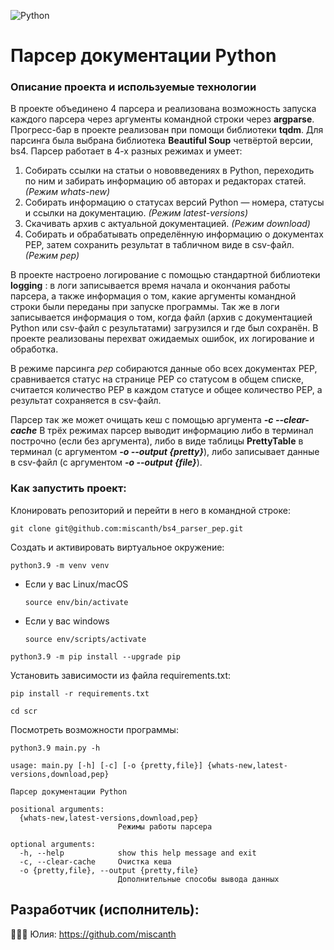 ![Python](https://img.shields.io/badge/python-3670A0?style=for-the-badge&logo=python&logoColor=ffdd54)


# Парсер документации Python

### Описание проекта и используемые технологии

В проекте объединено 4 парсера и реализована возможность запуска каждого парсера через аргументы командной строки через **argparse**.
Прогресс-бар в проекте реализован при помощи библиотеки **tqdm**.
Для парсинга была выбрана библиотека **Beautiful Soup** четвёртой версии, bs4.
Парсер работает в 4-х разных режимах и умеет:

1) Собирать ссылки на статьи о нововведениях в Python, переходить по ним и забирать информацию об авторах и редакторах статей. *(Режим whats-new)*
2) Собирать информацию о статусах версий Python — номера, статусы и ссылки на документацию. *(Режим latest-versions)*
3) Скачивать архив с актуальной документацией. *(Режим download)*
4) Собирать и обрабатывать определённую информацию о документах PEP, затем сохранить результат в табличном виде в csv-файл. *(Режим pep)*

В проекте настроено логирование с помощью стандартной библиотеки **logging** : в логи записывается время начала и окончания работы парсера, а также информация о том, какие аргументы командной строки были переданы при запуске программы. Так же в логи записывается информация о том, когда файл (архив с документацией Python или csv-файл с результатами) загрузился и где был сохранён. В проекте реализованы перехват ожидаемых ошибок, их логирование и обработка.

В режиме парсинга *pep* собираются данные обо всех документах PEP, сравнивается статус на странице PEP со статусом в общем списке, считается количество PEP в каждом статусе и общее количество PEP, а результат сохраняется в csv-файл.

Парсер так же может очищать кеш с помощью аргумента ***-с --clear-cache***
В трёх режимах парсер выводит информацию либо в терминал построчно (если без аргумента), либо в виде таблицы **PrettyTable** в терминал (с аргументом ***-o --output {pretty}***), либо записывает данные в csv-файл (с аргументом ***-o --output {file}***).

### Как запустить проект:
Клонировать репозиторий и перейти в него в командной строке: 
```
git clone git@github.com:miscanth/bs4_parser_pep.git
```
Cоздать и активировать виртуальное окружение: 
```
python3.9 -m venv venv 
```
* Если у вас Linux/macOS 

    ```
    source env/bin/activate
    ```
* Если у вас windows 
 
    ```
    source env/scripts/activate 
    ```
```
python3.9 -m pip install --upgrade pip
```
Установить зависимости из файла requirements.txt:
```
pip install -r requirements.txt
```
```
cd scr
```
Посмотреть возможности программы:
```
python3.9 main.py -h
```
```
usage: main.py [-h] [-c] [-o {pretty,file}] {whats-new,latest-versions,download,pep}

Парсер документации Python

positional arguments:
  {whats-new,latest-versions,download,pep}
                        Режимы работы парсера

optional arguments:
  -h, --help            show this help message and exit
  -c, --clear-cache     Очистка кеша
  -o {pretty,file}, --output {pretty,file}
                        Дополнительные способы вывода данных
```


## Разработчик (исполнитель):
👩🏼‍💻 Юлия: https://github.com/miscanth